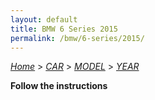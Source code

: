 ```yaml
---
layout: default
title: BMW 6 Series 2015
permalink: /bmw/6-series/2015/
---
```

[*Home*](/) > [*CAR*](/car/) > [*MODEL*](/car/model/) > [*YEAR*](/car/model/year/)

**Follow the instructions**